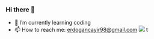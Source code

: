 ### Hi there 👋

- 🌱 I’m currently learning coding
- 📫 How to reach me: erdogancayir98@gmail.com
![](https://c.tenor.com/srbYdsNYPJoAAAAC/fener-fenerbahce.gif)
 t
